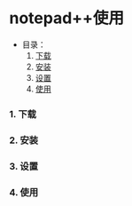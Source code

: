# notepad++使用
- 目录：
  1. [下载](#1-下载)
  2. [安装](#2-安装)
  3. [设置](#3-设置)
  4. [使用](#4-使用)
### 1. 下载
### 2. 安装
### 3. 设置
### 4. 使用
